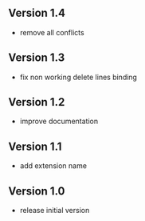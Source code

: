 ## Version 1.4

- remove all conflicts

## Version 1.3

- fix non working delete lines binding

## Version 1.2

- improve documentation

## Version 1.1

- add extension name

## Version 1.0

- release initial version